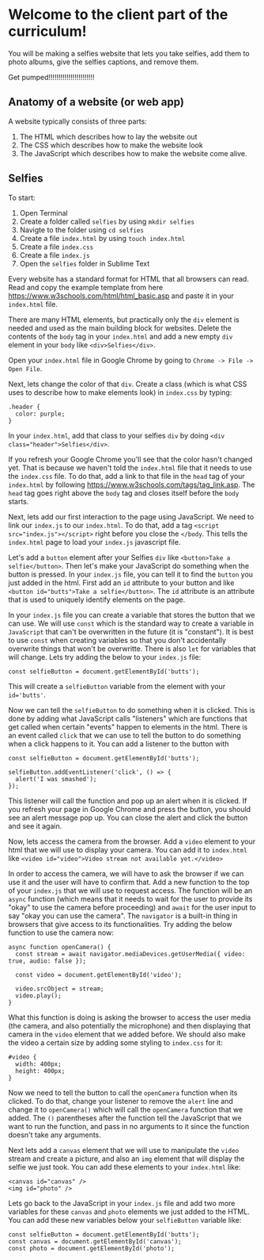 # Welcome to the client part of the curriculum!

You will be making a selfies website that lets you take selfies, add them to photo albums, give the selfies captions, and remove them.

Get pumped!!!!!!!!!!!!!!!!!!!!!!!

## Anatomy of a website (or web app)

A website typically consists of three parts:

1. The HTML which describes how to lay the website out
2. The CSS which describes how to make the website look
3. The JavaScript which describes how to make the website come alive.

## Selfies

To start:

1. Open Terminal
2. Create a folder called `selfies` by using `mkdir selfies`
3. Navigte to the folder using `cd selfies`
4. Create a file `index.html` by using `touch index.html`
5. Create a file `index.css`
6. Create a file `index.js`
7. Open the `selfies` folder in Sublime Text

Every website has a standard format for HTML that all browsers can read. Read and copy the example template from here https://www.w3schools.com/html/html_basic.asp and paste it in your `index.html` file.

There are many HTML elements, but practically only the `div` element is needed and used as the main building block for websites. Delete the contents of the `body` tag in your `index.html` and add a new empty `div` element in your `body` like `<div>Selfies</div>`.

Open your `index.html` file in Google Chrome by going to `Chrome -> File -> Open File`.

Next, lets change the color of that `div`. Create a class (which is what CSS uses to describe how to make elements look) in `index.css` by typing:
```
.header {
  color: purple;
}
```

In your `index.html`, add that class to your selfies `div` by doing `<div class="header">Selfies</div>`.

If you refresh your Google Chrome you'll see that the color hasn't changed yet. That is because we haven't told the `index.html` file that it needs to use the `index.css` file. To do that, add a link to that file in the `head` tag of your `index.html` by following https://www.w3schools.com/tags/tag_link.asp. The `head` tag goes right above the `body` tag and closes itself before the `body` starts.

Next, lets add our first interaction to the page using JavaScript. We need to link our `index.js` to our `index.html`. To do that, add a tag `<script src="index.js"></script>` right before you close the `</body`. This tells the `index.html` page to load your `index.js` javascript file.

Let's add a `button` element after your Selfies `div` like `<button>Take a selfie</button>`. Then let's make your JavaScript do something when the button is pressed. In your `index.js` file, you can tell it to find the `button` you just added in the html. First add an `id` attribute to your button and like `<button id="butts">Take a selfie</button>`. The `id` attribute is an attribute that is used to uniquely identify elements on the page.

In your `index.js` file you can create a variable that stores the button that we can use. We will use `const` which is the standard way to create a variable in `JavaScript` that can't be overwritten in the future (it is "constant"). It is best to use `const` when creating variables so that you don't accidentally overwrite things that won't be overwritte. There is also `let` for variables that will change. Lets try adding the below to your `index.js` file:
```
const selfieButton = document.getElementById('butts');
```
This will create a `selfieButton` variable from the element with your `id='butts'`.

Now we can tell the `selfieButton` to do something when it is clicked. This is done by adding what JavaScript calls "listeners" which are functions that get called when certain "events" happen to elements in the html. There is an event called `click` that we can use to tell the button to do something when a click happens to it. You can add a listener to the button with
```
const selfieButton = document.getElementById('butts');

selfieButton.addEventListener('click', () => {
  alert('I was smashed');
});
```

This listener will call the function and pop up an alert when it is clicked. If you refresh your page in Google Chrome and press the button, you should see an alert message pop up. You can close the alert and click the button and see it again.

Now, lets access the camera from the browser. Add a `video` element to your html that we will use to display your camera. You can add it to `index.html` like `<video id="video">Video stream not available yet.</video>`

In order to access the camera, we will have to ask the browser if we can use it and the user will have to confirm that. Add a new function to the top of your `index.js` that we will use to request access. The function will be an `async` function (which means that it needs to wait for the user to provide its "okay" to use the camera before proceeding) and `await` for the user input to say "okay you can use the camera". The `navigator` is a built-in thing in browsers that give access to its functionalities. Try adding the below function to use the camera now:
```
async function openCamera() {
  const stream = await navigator.mediaDevices.getUserMedia({ video: true, audio: false });

  const video = document.getElementById('video');

  video.srcObject = stream;
  video.play();
}
```

What this function is doing is asking the browser to access the user media (the camera, and also potentially the microphone) and then displaying that camera in the `video` element that we added before. We should also make the video a certain size by adding some styling to `index.css` for it:
```
#video {
  width: 400px;
  height: 400px;
}
```

Now we need to tell the button to call the `openCamera` function when its clicked. To do that, change your listener to remove the `alert` line and change it to `openCamera()` which will call the `openCamera` function that we added. The `()` parentheses after the function tell the JavaScript that we want to run the function, and pass in no arguments to it since the function doesn't take any arguments.

Next lets add a `canvas` element that we will use to manipulate the `video` stream and create a picture, and also an `img` element that will display the selfie we just took. You can add these elements to your `index.html` like:
```
<canvas id="canvas" />
<img id="photo" />
```

Lets go back to the JavaScript in your `index.js` file and add two more variables for these `canvas` and `photo` elements we just added to the HTML. You can add these new variables below your `selfieButton` variable like:
```
const selfieButton = document.getElementById('butts');
const canvas = document.getElementById('canvas');
const photo = document.getElementById('photo');
```

